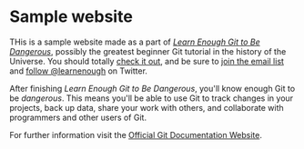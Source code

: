 # Sample website

THis is a sample website made as a part of [*Learn Enough Git to Be Dangerous*](http://learnernough.com/git-tutorial), possibly the greatest beginner Git tutorial in the history of the Universe. You should totally [check it out](http://learnenough.com/git-tutorial), and be sure to [join the email list](http:learnenough.com/#email_list) and [follow @learnenough](http:77twitter.com/learnenough) on Twitter.

After finishing *Learn Enough Git to Be Dangerous*, you'll know enough Git to be *dangerous*. This means you'll be able to use Git to track changes in your projects, back up data, share your work with others, and collaborate with programmers and other users of Git.

For further information visit the [Official Git Documentation Website](https://git-scm.com/documentation).
